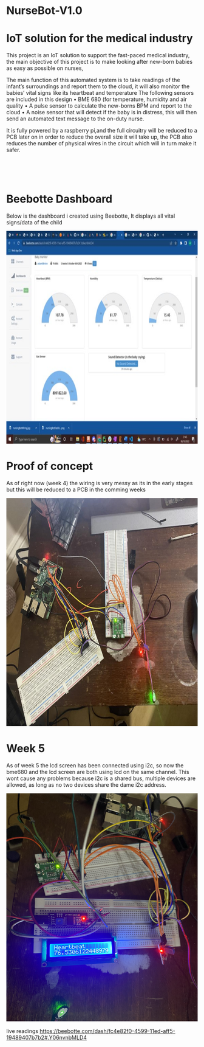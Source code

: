 # NurseBot-V1.0
# IoT solution for the medical industry


This project is an IoT solution to support the fast-paced medical industry, the main objective of this project is to make looking after new-born babies as easy as possible on nurses, 

The main function of this automated system is to take readings of the infant’s surroundings and report them to the cloud, it will also monitor the babies’ vital signs like its heartbeat and temperature
The following sensors are included in this design
•	BME 680 (for temperature, humidity and air quality
•	A pulse sensor to calculate the new-borns BPM and report to the cloud
•	A noise sensor that will detect if the baby is in distress, this will then send an automated text message to the on-duty nurse.


It is fully powered by a raspberry pi,and the full circuitry will be reduced to a PCB later on in order to reduce the overall size it will take up, the PCB also reduces the number of physical wires in the circuit which will in turn make it safer.


<br><br><br>
# Beebotte Dashboard
Below is the dashboard i created using Beebotte, It displays all vital signs/data of the child
<p align="center" Wiring Diagram >
<img src="nursingBotDashboard.jpg" alt="Dashboard" style="width:820px;height:560px;" class="center">
</p>

# Proof of concept
As of right now (week 4) the wiring is very messy as its in the early stages but this will be reduced to a PCB in the comming weeks
<p align="center" Wiring Diagram >
<img src="nursingBotWiring.jpg" alt="Dashboard" style="width:800px;height:600px;" class="center">
</p>

# Week 5
<p>As of week 5 the lcd screen has been connected using i2c, so now the bme680 and the lcd screen are both using lcd on the same channel. This wont cause any problems because i2c is a shared bus, multiple devices are allowed, as long as no two devices share the dame i2c address.</p>
<p align="center" LCD Working >
<img src="lcd.jpg" alt="lcd" style="width:700px;height:600px;" class="center">
</p>

live readings
https://beebotte.com/dash/fc4e82f0-4599-11ed-aff5-19489407b7b2#.Y06nvnbMLD4

